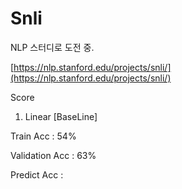# Snli

NLP 스터디로 도전 중.

[https://nlp.stanford.edu/projects/snli/](https://nlp.stanford.edu/projects/snli/)

Score

1. Linear [BaseLine]
 
Train Acc : 54%

Validation Acc : 63%
  
Predict Acc : 